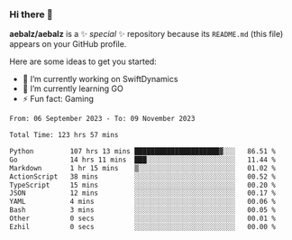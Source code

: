 ### Hi there 👋

**aebalz/aebalz** is a ✨ _special_ ✨ repository because its `README.md` (this file) appears on your GitHub profile.

Here are some ideas to get you started:

- 🔭 I’m currently working on SwiftDynamics
- 🌱 I’m currently learning GO
-  ⚡ Fun fact: Gaming
  
  <!--
- 👯 I’m looking to collaborate on ...
- 🤔 I’m looking for help with ...
- 💬 Ask me about ...
- 📫 How to reach me: ...
- 😄 Pronouns: ...
-->

<!--START_SECTION:waka-->

```txt
From: 06 September 2023 - To: 09 November 2023

Total Time: 123 hrs 57 mins

Python         107 hrs 13 mins █████████████████████▓░░░   86.51 %
Go             14 hrs 11 mins  ███░░░░░░░░░░░░░░░░░░░░░░   11.44 %
Markdown       1 hr 15 mins    ▒░░░░░░░░░░░░░░░░░░░░░░░░   01.02 %
ActionScript   38 mins         ░░░░░░░░░░░░░░░░░░░░░░░░░   00.52 %
TypeScript     15 mins         ░░░░░░░░░░░░░░░░░░░░░░░░░   00.20 %
JSON           12 mins         ░░░░░░░░░░░░░░░░░░░░░░░░░   00.17 %
YAML           4 mins          ░░░░░░░░░░░░░░░░░░░░░░░░░   00.06 %
Bash           3 mins          ░░░░░░░░░░░░░░░░░░░░░░░░░   00.05 %
Other          0 secs          ░░░░░░░░░░░░░░░░░░░░░░░░░   00.01 %
Ezhil          0 secs          ░░░░░░░░░░░░░░░░░░░░░░░░░   00.00 %
```

<!--END_SECTION:waka-->
